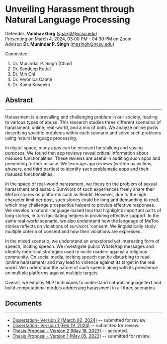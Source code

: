 # Unveiling Harassment through Natural Language Processing


Defender: **Vaibhav Garg** ([vgarg3@ncsu.edu](mailto:vgarg3@ncsu.edu))  
Presenting on March 4, 2024, 03:00 PM - 04:30 PM on Zoom    
Advisor: **Dr. Munindar P. Singh** ([mpsingh@ncsu.edu](mailto:mpsingh@ncsu.edu))    


Committee:
1. Dr. Munindar P. Singh (Chair)
1. Dr. Sandeep Kuttal
1. Dr. Min Chi
1. Dr. Veronica Cateté 
1. Dr. Kama Kosenko
  
## Abstract
* * *
Harassment is a prevailing and challenging problem in our society, leading to various types of abuse. This research studies three different scenarios of harassment: online, real-world, and a mix of both. We analyze online posts describing specific problems within each scenario and solve such problems using natural language processing.

In digital space, many apps can be misused for stalking and spying purposes. We found that app reviews reveal critical information about misused functionalities. These reviews are useful in auditing such apps and preventing further misuse. We leverage app reviews (written by victims, abusers, and third parties) to identify such problematic apps and their misused functionalities.


In the space of real-world harassment, we focus on the problem of sexual harassment and assault. Survivors of such experiences freely share their MeToo stories on platforms such as Reddit. However, due to the high character limit per post, such stories could be long and demanding to read, which may challenge prospective helpers to provide effective responses. We develop a natural-language-based tool that highlights important parts of long stories, in turn facilitating helpers in providing effective support. In the same real-world scenario, we also understand how the language of MeToo stories reflects on violations of survivors' consent. We linguistically study multiple criteria of consent and how their violations are expressed.    

In the mixed scenario, we understand an unexplored yet interesting form of speech, inciting speech. We investigate public WhatsApp messages and identify rhetorical strategies used to incite readers against a religious community. On social media, inciting speech can be disturbing to read (online harassment) and may lead to violence against its target in the real world. We understand the nature of such speech along with its prevalence on multiple platforms against multiple targets.


Overall, we employ NLP techniques to understand natural language text and build computational models addressing harassment in all three scenarios. 


## Documents
* * *
  * <a href="https://drive.google.com/file/d/1YWlVXafPeO46cc-1ArRdQlquUW-dri8W/view?usp=sharing" target="_blank">Dissertation- Version 2 (March 02, 2024)</a> -- submitted for review.
  * <a href="https://drive.google.com/file/d/1GVZWVfGgxoLWNNOab34QpMHbtUd2mr3q/view?usp=sharing" target="_blank">Dissertation- Version 1 (Feb 19, 2024)</a> -- submitted for review.
  * <a href="https://drive.google.com/file/d/1nnZG9f1_8gMbI0VFI9CKv67NO2E2xrPr/view?usp=sharing" target="_blank">Thesis Proposal - Version 2 (May 18, 2023)</a> -- accepted.
  * <a href="https://drive.google.com/file/d/1Aqd2uM0Ccr3HMOzIvdBgATcsLA4DxzTB/view?usp=sharing" target="_blank">Thesis Proposal - Version 1 (May 05, 2023)</a> -- submitted for review.

